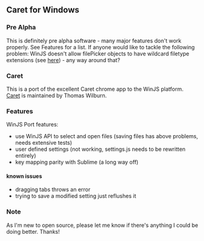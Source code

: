 ## Caret for Windows

### Pre Alpha
This is definitely pre alpha software - many major features don't work properly. See Features for a list.
If anyone would like to tackle the following problem: WinJS doesn't allow filePicker objects to have wildcard filetype extensions (see [here](http://msdn.microsoft.com/en-us/library/windows/apps/windows.storage.pickers.filesavepicker.filetypechoices.aspx)) - any way around that?

### Caret
This is a port of the excellent Caret chrome app to the WinJS platform. [Caret](https://github.com/thomaswilburn/Caret) is maintained by Thomas Wilburn.

### Features
WinJS Port features:
+ use WinJS API to select and open files (saving files has above problems, needs extensive tests)
+ user defined settings (not working, settings.js needs to be rewritten entirely)
+ key mapping parity with Sublime (a long way off)

#### known issues
+ dragging tabs throws an error
+ trying to save a modified setting just reflushes it

### Note
As I'm new to open source, please let me know if there's anything I could be doing better. Thanks!
